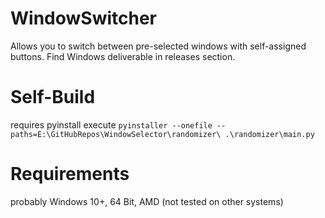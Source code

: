 # WindowSwitcher

Allows you to switch between pre-selected windows with self-assigned buttons.
Find Windows deliverable in releases section.

# Self-Build
requires pyinstall
execute
```pyinstaller --onefile --paths=E:\GitHubRepos\WindowSelector\randomizer\ .\randomizer\main.py```

# Requirements
probably
Windows 10+, 64 Bit, AMD (not tested on other systems)